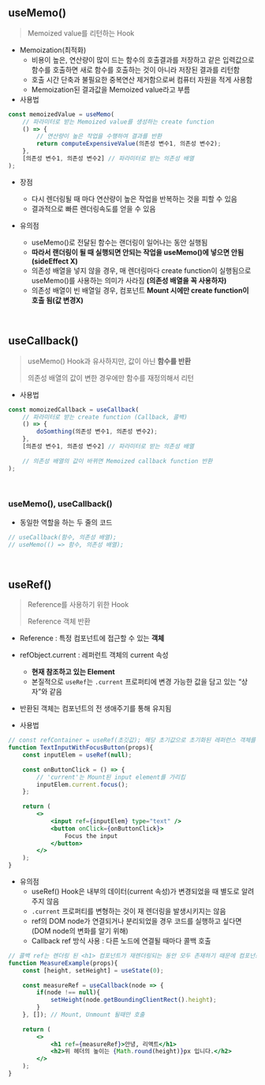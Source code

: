## useMemo()

> Memoized value를 리턴하는 Hook

- Memoization(최적화)
  - 비용이 높은, 연산량이 많이 드는 함수의 호출결과를 저장하고 같은 입력값으로 함수를 호출하면 새로 함수를 호출하는 것이 아니라 저장된 결과를 리턴함
  - 호출 시간 단축과 불필요한 중복연산 제거함으로써 컴퓨터 자원을 적게 사용함
  - Memoization된 결과값을 Memoized value라고 부름
- 사용법

```jsx
const memoizedValue = useMemo(
    // 파라미터로 받는 Memoized value를 생성하는 create function
	() => {
        // 연산량이 높은 작업을 수행하여 결과를 반환
        return computeExpensiveValue(의존성 변수1, 의존성 변수2);
    },
    [의존성 변수1, 의존성 변수2] // 파라미터로 받는 의존성 배열
);
```

- 장점

  - 다시 렌더링될 때 마다 연산량이 높은 작업을 반복하는 것을 피할 수 있음
  - 결과적으로 빠른 렌더링속도를 얻을 수 있음

- 유의점

  - useMemo()로 전달된 함수는 랜더링이 일어나는 동안 실행됨
  - **따라서 랜더링이 될 때 실행되면 안되는 작업을 useMemo()에 넣으면 안됨 (sideEffect X)**
  - 의존성 배열을 넣지 않을 경우, 매 렌더링마다 create function이 실행됨으로 useMemo()를 사용하는 의미가 사라짐 **(의존성 배열을 꼭 사용하자)**
  - 의존성 배열이 빈 배열일 경우, 컴포넌트 **Mount 시에만 create function이 호출 됨(값 변경X)**



<br>

## useCallback()

> useMemo() Hook과 유사하지만, 값이 아닌 **함수를 반환**
>
> 의존성 배열의 값이 변한 경우에만 함수를 재정의해서 리턴

- 사용법

```jsx
const momoizedCallback = useCallback(
    // 파라미터로 받는 create function (Callback, 콜백)
	() => {
        doSomthing(의존성 변수1, 의존성 변수2);
    },
    [의존성 변수1, 의존성 변수2] // 파라미터로 받는 의존성 배열
    
    // 의존성 배열의 값이 바뀌면 Memoized callback function 반환
);
```



<br>

### useMemo(), useCallback()

- 동일한 역할을 하는 두 줄의 코드

```jsx
// useCallback(함수, 의존성 배열);
// useMemo(() => 함수, 의존성 배열);
```

<br>



## useRef()

> Reference를 사용하기 위한 Hook
>
> Reference 객체 반환

- Reference : 특정 컴포넌트에 접근할 수 있는 **객체**

- refObject.current : 레퍼런트 객체의 current 속성
  - **현재 참조하고 있는 Element**
  - 본질적으로 `useRef`는 `.current` 프로퍼티에 변경 가능한 값을 담고 있는 “상자”와 같음
- 반환된 객체는 컴포넌트의 전 생애주기를 통해 유지됨
- 사용법

```jsx
// const refContainer = useRef(초깃값); 해당 초기값으로 초기화된 레퍼런스 객체를 반환
function TextInputWithFocusButton(props){
    const inputElem = useRef(null);
    
    const onButtonClick = () => {
        // 'current'는 Mount된 input element를 가리킴
        inputElem.current.focus();
    };
    
    return (
    	<>
        	<input ref={inputElem} type="text" />
        	<button onClick={onButtonClick}>
        		Focus the input
        	</button>
        </>
    );
}    
```

- 유의점
  - useRef() Hook은 내부의 데이터(current 속성)가 변경되었을 때 별도로 알려주지 않음
  - `.current` 프로퍼티를 변형하는 것이 재 렌더링을 발생시키지는 않음
  - ref의 DOM node가 연결되거나 분리되었을 경우 코드를 실행하고 싶다면(DOM node의 변화를 알기 위해)
  - Callback ref 방식 사용 : 다른 노드에 연결될 때마다 콜백 호출

```jsx
// 콜백 ref는 렌더링 된 <h1> 컴포넌트가 재렌더링되는 동안 모두 존재하기 때문에 컴포넌트가 마운트 및 마운트 해제될 때만 호출됨
function MeasureExample(props){
    const [height, setHeight] = useState(0);
    
    const measureRef = useCallback(node => {
        if(node !== null){
            setHeight(node.getBoundingClientRect().height);
        }
    }, []); // Mount, Unmount 될때만 호출
    
    return (
    	<>
        	<h1 ref={measureRef}>안녕, 리액트</h1>
        	<h2>위 헤더의 높이는 {Math.round(height)}px 입니다.</h2>
        </>
    );
}
```

